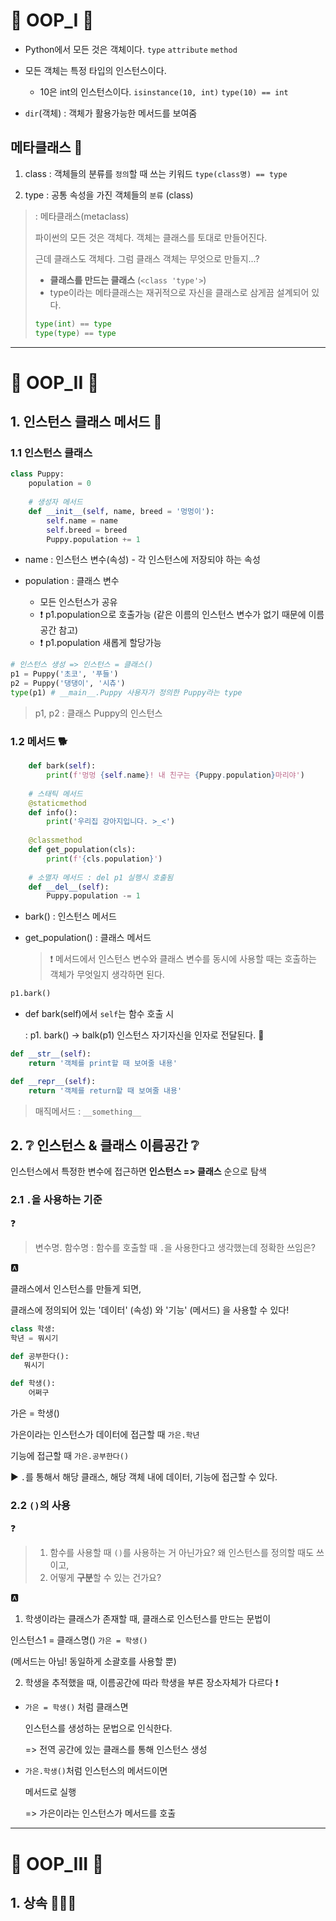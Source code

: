 # :thinking: OOP_I :thinking:

* Python에서 모든 것은 객체이다. `type` `attribute` `method`

  

* 모든 객체는 특정 타입의 인스턴스이다.

  * 10은 int의 인스턴스이다. `isinstance(10, int)` `type(10) == int`

    

* `dir`(객체) : 객체가 활용가능한 메서드를 보여줌



##  메타클래스 :older_man:

1. class : 객체들의 분류를 `정의`할 때  쓰는 키워드 `type(class명) == type`

2. type : 공통 속성을 가진 객체들의 `분류` (class)

>  : 메타클래스(metaclass)
>
> 파이썬의 모든 것은 객체다. 객체는 클래스를 토대로 만들어진다.
>
> 근데 클래스도 객체다. 그럼 클래스 객체는 무엇으로 만들지...?
>
> * **클래스를 만드는 클래스** (`<class 'type'>`)
> * type이라는 메타클래스는 재귀적으로 자신을 클래스로 삼게끔 설계되어 있다. 
>
> ````python
> type(int) == type
> type(type) == type
> ````

---



# :thinking: OOP_II :thinking:

## 1.  인스턴스 클래스 메서드 :dog:

### 1.1 인스턴스 클래스

``` python
class Puppy:
    population = 0
    
    # 생성자 메서드
    def __init__(self, name, breed = '멍멍이'):
        self.name = name
        self.breed = breed
        Puppy.population += 1
```

* name : 인스턴스 변수(속성) - 각 인스턴스에 저장되야 하는 속성

* population : 클래스 변수 

  * 모든 인스턴스가 공유
  * :exclamation: p1.population으로 호출가능 (같은 이름의 인스턴스 변수가 없기 때문에 이름공간 참고) 
  * :exclamation: p1.population 새롭게 할당가능

  

```python
# 인스턴스 생성 => 인스턴스 = 클래스()
p1 = Puppy('초코', '푸들')
p2 = Puppy('댕댕이', '시츄')
type(p1) # __main__.Puppy 사용자가 정의한 Puppy라는 type
```

>  p1, p2 : 클래스 Puppy의 인스턴스



### 1.2 메서드 :dog2:

```python
	def bark(self):
        print(f'멍멍 {self.name}! 내 친구는 {Puppy.population}마리야')
    
    # 스태틱 메서드
    @staticmethod
    def info():
        print('우리집 강아지입니다. >_<')
        
    @classmethod
    def get_population(cls):
        print(f'{cls.population}')
        
    # 소멸자 메서드 : del p1 실행시 호출됨
    def __del__(self):
        Puppy.population -= 1
```

* bark() : 인스턴스 메서드

* get_population() : 클래스 메서드

  > :exclamation: 메서드에서 인스턴스 변수와 클래스 변수를 동시에 사용할 때는 호출하는 객체가 무엇일지 생각하면 된다.

  

```python
p1.bark()
```

* def bark(self)에서 `self`는 함수 호출 시

  : p1. bark() -> balk(p1)  인스턴스 자기자신을 인자로 전달된다.  :hotdog:



```python
def __str__(self):
    return '객체를 print할 때 보여줄 내용'

def __repr__(self):
    return '객체를 return할 때 보여줄 내용'
```

> 매직메서드 : `__something__`



## 2. :grey_question: 인스턴스 & 클래스 이름공간 :grey_question:

인스턴스에서 특정한 변수에 접근하면 **인스턴스 => 클래스** 순으로 탐색

### 2.1 `.`을 사용하는 기준

 :question:

> 변수명. 함수명 :  함수를 호출할 때 `.`을 사용한다고 생각했는데 정확한 쓰임은?

 :a:  

 클래스에서 인스턴스를 만들게 되면, 

 클래스에 정의되어 있는 '데이터' (속성) 와 '기능' (메서드) 을 사용할 수 있다!
 ```python
 class 학생:
 학년 = 뭐시기
 
 def 공부한다():
    뭐시기

 def 학생():
     어쩌구
 ```

 가은 = 학생()

 가은이라는 인스턴스가 데이터에 접근할 때 `가은.학년`

 기능에 접근할 때 `가은.공부한다()`

 :arrow_forward: `.`를 통해서 해당 클래스, 해당 객체 내에 데이터, 기능에 접근할 수 있다.



### 2.2 `()`의 사용

:question:

> 1. 함수를 사용할 때 `()`를 사용하는 거 아닌가요? 
>      왜 인스턴스를 정의할 때도 쓰이고, 
> 2. 어떻게 **구분**할 수 있는 건가요?

:a: 

1. 학생이라는 클래스가 존재할 때, 클래스로 인스턴스를 만드는 문법이 

  인스턴스1 = 클래스명() 	`가은 = 학생()` 

   (메서드는 아님! 동일하게 소괄호를 사용할 뿐)

2. 학생을 추적했을 때, 이름공간에 따라 학생을 부른 장소자체가 다르다 :exclamation:

  * `가은 = 학생()` 처럼 클래스면 

    인스턴스를 생성하는 문법으로 인식한다.

    => 전역 공간에 있는 클래스를 통해 인스턴스 생성

  * `가은.학생()`처럼 인스턴스의 메서드이면 

    메서드로 실행

    => 가은이라는 인스턴스가 메서드를 호출

---



# :thinking: OOP_III :thinking:

##  1. 상속 :family_man_girl_boy:

